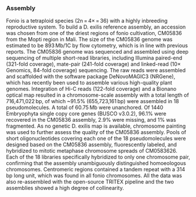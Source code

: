 ### Assembly
Fonio is a tetraploid species (2n = 4× = 36) with a highly inbreeding reproductive system. To build a D. exilis reference assembly, an accession was chosen from one of the driest regions of fonio cultivation, CM05836 from the Mopti region in Mali. The size of the CM05836 genome was estimated to be 893 Mb/1C by flow cytometry, which is in line with previous reports. The CM05836 genome was sequenced and assembled using deep sequencing of multiple short-read libraries, including Illumina paired-end (321-fold coverage), mate-pair (241-fold coverage) and linked-read (10× Genomics, 84-fold coverage) sequencing. The raw reads were assembled and scaffolded with the software package DeNovoMAGIC3 (NRGene), which has recently been used to assemble various high-quality plant genomes. Integration of Hi-C reads (122-fold coverage) and a Bionano optical map resulted in a chromosome-scale assembly with a total length of 716,471,022 bp, of which ~91.5% (655,723,161 bp) were assembled in 18 pseudomolecules. A total of 60.75 Mb were unanchored. Of 1440 Embryophyta single copy core genes (BUSCO v3.0.2), 96.1% were recovered in the CM05836 assembly, 2.9% were missing, and 1% was fragmented. As no genetic D. exilis map is available, chromosome painting was used to further assess the quality of the CM05836 assembly. Pools of short oligonucleotides covering each one of the 18 pseudomolecules were designed based on the CM05836 assembly, fluorescently labeled, and hybridized to mitotic metaphase chromosome spreads of CM0583626. Each of the 18 libraries specifically hybridized to only one chromosome pair, confirming that the assembly unambiguously distinguished homoeologous chromosomes. Centromeric regions contained a tandem repeat with a 314 bp long unit, which was found in all fonio chromosomes. All the data was also re-assembled with the open-source TRITEX pipeline and the two assemblies showed a high degree of collinearity.

